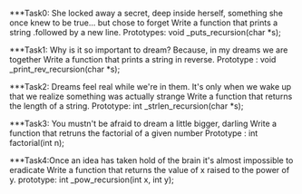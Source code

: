 ***Task0: She locked away a secret, deep inside herself, something she once knew to be true... but chose to forget
   Write a function that prints a string .followed by a new line.
   Prototypes: void _puts_recursion(char *s);

***Task1: Why is it so important to dream? Because, in my dreams we are together
   Write a function that prints a string in reverse. Prototype : void _print_rev_recursion(char *s);

***Task2: Dreams feel real while we're in them. It's only when we wake up that we realize something was actually strange
    Write a function that returns the length of a string.
    Prototype: int _strlen_recursion(char *s);

***Task3: You mustn't be afraid to dream a little bigger, darling
    Write a function that retruns the factorial of a given number
    Prototype : int factorial(int n);

***Task4:Once an idea has taken hold of the brain it's almost impossible to eradicate
    Write a function that returns the value of x raised to the power of y.
    prototype: int _pow_recursion(int x, int y);


